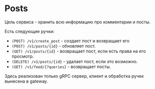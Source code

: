 # Posts
Цель сервиса - хранить всю информацию про комментарии и посты. 

Есть следующие ручки:

* `(POST) /v1/create_post` - создает пост и возвращает его
* `(POST) /v1/posts/{id}` - обновляет пост.
* `(GET) /v1/posts/{id}` - возвращает пост, если есть права на его просмотр.
* `(DELETE) /v1/posts/{id}` - удалает пост, если это возможно.
* `(GET) /v1/feed/{?queries}` - возвращает посты.

Здесь реализован только gRPC сервер, клиент и обработка ручек вынесена в gateway.
